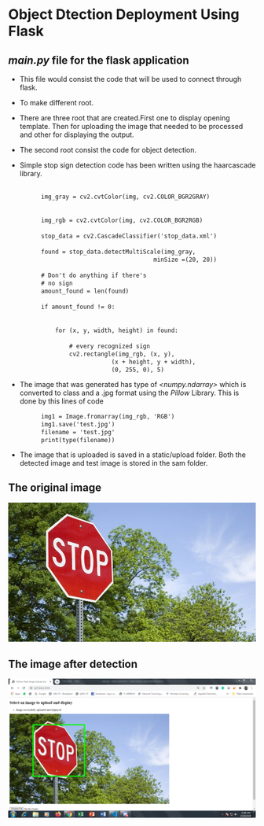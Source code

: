# Object Dtection Deployment Using Flask

## *main.py* file for the flask application
- This file would consist the code that will be used to connect through flask.
- To make different root. 
- There are three root that are created.First one to display opening template. Then for uploading the image that needed to be processed and other for displaying the output.
- The second root consist the code for object detection. 
- Simple stop sign detection code has been written using the haarcascade library. 
  ````         img = cv2.imread(filename) 

        img_gray = cv2.cvtColor(img, cv2.COLOR_BGR2GRAY)

        
        img_rgb = cv2.cvtColor(img, cv2.COLOR_BGR2RGB) 

        stop_data = cv2.CascadeClassifier('stop_data.xml') 
        
        found = stop_data.detectMultiScale(img_gray,  
                                        minSize =(20, 20)) 
        
        # Don't do anything if there's  
        # no sign 
        amount_found = len(found) 
        
        if amount_found != 0: 
            
            
            for (x, y, width, height) in found: 
                
                # every recognized sign 
                cv2.rectangle(img_rgb, (x, y),  
                            (x + height, y + width),  
                            (0, 255, 0), 5)     

  ````

- The image that was generated has type of *<numpy.ndarray>* which is converted to *<str>* class and a .jpg format using the *Pillow* Library. 
  This is done by this lines of code
  
  ````  os.chdir('static/uploads')
        img1 = Image.fromarray(img_rgb, 'RGB')
        img1.save('test.jpg')
        filename = 'test.jpg'
        print(type(filename))
  ````
- The image that is uploaded is saved in a  static/upload folder. Both the detected image and test image is stored in the sam folder. 

## The original image

![Orig image](extras/image.jpg)

## The image after detection

![detected image](extras/detected_image.PNG)
